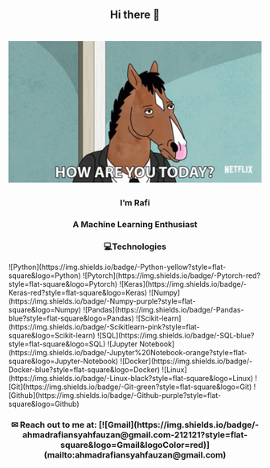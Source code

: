 ## <h2 align="center">Hi there 👋</h1>
<h1 align="center"><img src="img.gif" alt="Coder GIF" width="600"></h1>
<h3 align="center">I’m Rafi</h3>
<h3 align="center">A Machine Learning Enthusiast</h3>

<h3 align="center">💻Technologies</h3>
![Python](https://img.shields.io/badge/-Python-yellow?style=flat-square&logo=Python)
![Pytorch](https://img.shields.io/badge/-Pytorch-red?style=flat-square&logo=Pytorch)
![Keras](https://img.shields.io/badge/-Keras-red?style=flat-square&logo=Keras)
![Numpy](https://img.shields.io/badge/-Numpy-purple?style=flat-square&logo=Numpy)
![Pandas](https://img.shields.io/badge/-Pandas-blue?style=flat-square&logo=Pandas)
![Scikit-learn](https://img.shields.io/badge/-Scikitlearn-pink?style=flat-square&logo=Scikit-learn)
![SQL](https://img.shields.io/badge/-SQL-blue?style=flat-square&logo=SQL)
![Jupyter Notebook](https://img.shields.io/badge/-Jupyter%20Notebook-orange?style=flat-square&logo=Jupyter-Notebook)
![Docker](https://img.shields.io/badge/-Docker-blue?style=flat-square&logo=Docker)
![Linux](https://img.shields.io/badge/-Linux-black?style=flat-square&logo=Linux)
![Git](https://img.shields.io/badge/-Git-green?style=flat-square&logo=Git)
![Github](https://img.shields.io/badge/-Github-purple?style=flat-square&logo=Github)

<h3 align="center">✉ Reach out to me at: [![Gmail](https://img.shields.io/badge/-ahmadrafiansyahfauzan@gmail.com-212121?style=flat-square&logo=Gmail&logoColor=red)](mailto:ahmadrafiansyahfauzan@gmail.com)</h3>
